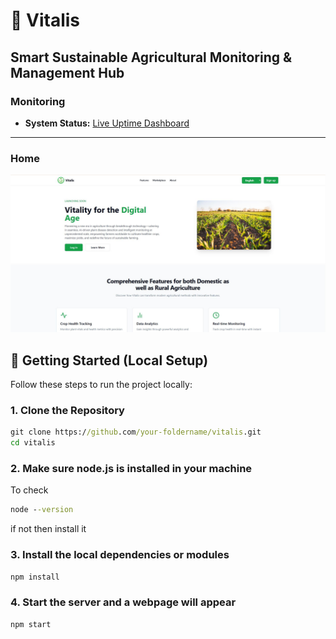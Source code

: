 # 🌾 Vitalis

## Smart Sustainable Agricultural Monitoring & Management Hub
### Monitoring

- **System Status:** [Live Uptime Dashboard](https://vitalis.cronitorstatus.com/)

---

### Home
![Home](https://raw.githubusercontent.com/IceHawk11/Vitalis-Test/refs/heads/master/shots/Home.JPG)

## 🚀 Getting Started (Local Setup)

Follow these steps to run the project locally:

### 1. Clone the Repository

```cmd
git clone https://github.com/your-foldername/vitalis.git
cd vitalis
```

### 2. Make sure node.js is installed in your machine
To check
```cmd
node --version
```
if not then install it 

### 3. Install the local dependencies or modules

```cmd
npm install
```
### 4. Start the server and a webpage will appear

```cmd
npm start
```

